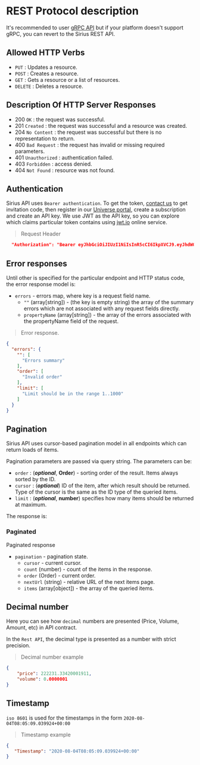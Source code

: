 # REST Protocol description

It's recommended to user [gRPC API](#gRPC-Protocol-description) but if your platform doesn't support gRPC, you can revert to the Sirius REST API.

## Allowed HTTP Verbs

- `PUT` : Updates a resource.
- `POST` : Creates a resource.
- `GET` : Gets a resource or a list of resources.
- `DELETE` : Deletes a resource.

## Description Of HTTP Server Responses

- 200 `OK` : the request was successful.
- 201 `Created` : the request was successful and a resource was created.
- 204 `No Content` : the request was successful but there is no representation to return.
- 400 `Bad Request` : the request has invalid or missing required parameters.
- 401 `Unauthorized` : authentication failed.
- 403 `Forbidden` : access denied.
- 404 `Not Found` : resource was not found.

## Authentication

Sirius API uses `Bearer authentication`. To get the token, [contact us](mailto:info@swisschain.io) to get invitation code, then register in our [Universe portal](https://universe.swisschain.io/), create a subscription and create an API key. We use JWT as the API key, so you can explore which claims particular token contains using [jwt.io](https://jwt.io) online service.

> Request Header

```json
  "Authorization": "Bearer eyJhbGciOiJIUzI1NiIsInR5cCI6IkpXVCJ9.eyJhdWQiOiJzaXJpdXMuc3dpc3NjaGFpbi5pbyIsImFwaS1rZXktaWQiOiJjM2U3NzhlNy0yM2JjLTQ3YzAtYmYxNC0wMWQ4ZGIxZjQ0YTciLCJ1bmlxdWVfbmFtZSI6IjIiLCJ0ZW5hbnQtaWQiOiJlNmY5Y2U3ZS1hZGFmLTRmNDgtYWI2ZC1lMjBiODk1YzRjZGEiLCIyZmEtZW5hYmxlZCI6IkZhbHNlIiwibmJmIjoxNjY5ODIyODI2LCJleHAiOjE2ODAyMTAwMDAsImlhdCI6MTY2OTgyMjgyNn0.04j2NB8e--mwhvXnEO5Hpd6khoh-Q5uuzT72xX06dFc
```

## Error responses

Until other is specified for the particular endpoint and HTTP status code, the error response model is:

- `errors` - errors map, where key is a request field name.
  - `""` (array[string]) - (the key is empty string) the array of the summary errors which are not associated with any request fields directly.
  - `propertyName` (array[string]) - the array of the errors associated with the propertyName field of the request.


> Error response.

```json
{
  "errors": {
    "": [
      "Errors summary"
    ],
    "order": [
      "Invalid order"
    ],
    "limit": [
      "Limit should be in the range 1..1000"
    ]
  }
}
```

## Pagination

Sirius API uses cursor-based pagination model in all endpoints which can return loads of items.

Pagination parameters are passed via query string. The parameters can be:

- `order` : (***optional***, **Order**) - sorting order of the result. Items always sorted by the ID.
- `cursor` : (***optional***) ID of the item, after which result should be returned. Type of the cursor is the same as the ID type of the queried items.
- `limit` : (***optional***, **number**) specifies how many items should be returned at maximum.

The response is:

### Paginated

Paginated response

- `pagination` - pagination state.
  - `cursor` - current cursor.
  - `count` (number) - count of the items in the response.
  - `order` (Order) - current order.
  - `nextUrl` (string) - relative URL of the next items page.
  - `items` (array[object]) - the array of the queried items.

## Decimal number

Here you can see how `decimal` numbers are presented (Price, Volume, Amount, etc) in API contract.

In the `Rest API`, the decimal type is presented as a number with strict precision.

> Decimal number example

```json
{
    "price": 222231.33420001911,
    "volume": 0.0000001
}
```

## Timestamp

`iso 8601` is used for the timestamps in the form `2020-08-04T08:05:09.039924+00:00`

> Timestamp example 

```json
{
   "Timestamp": "2020-08-04T08:05:09.039924+00:00"
}
```
